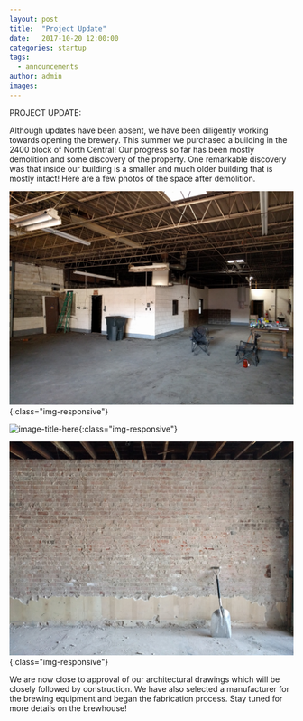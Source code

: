 ```yaml
---
layout: post
title:  "Project Update"
date:   2017-10-20 12:00:00
categories: startup
tags:
  - announcements
author: admin
images:
---
```


PROJECT UPDATE:

Although updates have been absent, we have been diligently working towards opening the brewery. This summer we purchased a building in the 2400 block of North Central! Our progress so far has been mostly demolition and some discovery of the property. One remarkable discovery was that inside our building is a smaller and much older building that is mostly intact! Here are a few photos of the space after demolition.

![image-title-here](/images/elst_demo1.jpg){:class="img-responsive"}

![image-title-here](/images/elst_demo2.jpg){:class="img-responsive"}

![image-title-here](/images/elst_demo3.jpg){:class="img-responsive"}

We are now close to approval of our architectural drawings which will be closely followed by construction.  We have also selected a manufacturer for the brewing equipment and began the fabrication process.  Stay tuned for more details on the brewhouse!





